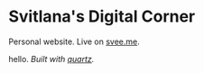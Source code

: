 # Svitlana's Digital Corner
Personal website. Live on [svee.me](https://svee.me).

hello. 
_Built with [quartz](https://quartz.jzhao.xyz/)._

